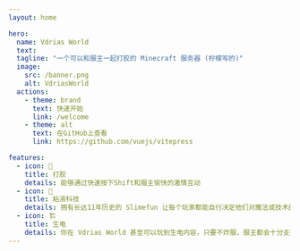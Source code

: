 ```yaml
---
layout: home

hero:
  name: Vdrias World
  text: 
  tagline: "一个可以和服主一起打胶的 Minecraft 服务器 (柠檬写的)"
  image:
    src: /banner.png
    alt: VdriasWorld
  actions:
    - theme: brand
      text: 快速开始
      link: /welcome
    - theme: alt
      text: 在GitHub上查看
      link: https://github.com/vuejs/vitepress

features:
  - icon: 🤺
    title: 打胶
    details: 能够通过快速按下Shift和服主愉快的激情互动
  - icon: 🦄
    title: 粘液科技
    details: 拥有长达11年历史的 Slimefun 让每个玩家都能自行决定他们对魔法或技术的游玩方式。从魔法棒到核反应堆，应有尽有。拥有魔法祭坛、电网甚至物品运输系统。
  - icon: 🏗
    title: 生电
    details: 你在 Vdrias World 甚至可以玩到生电内容，只要不炸服，服主都会十分支持并将他的<a href="/donate">电费</a>贡献出来
---
```


